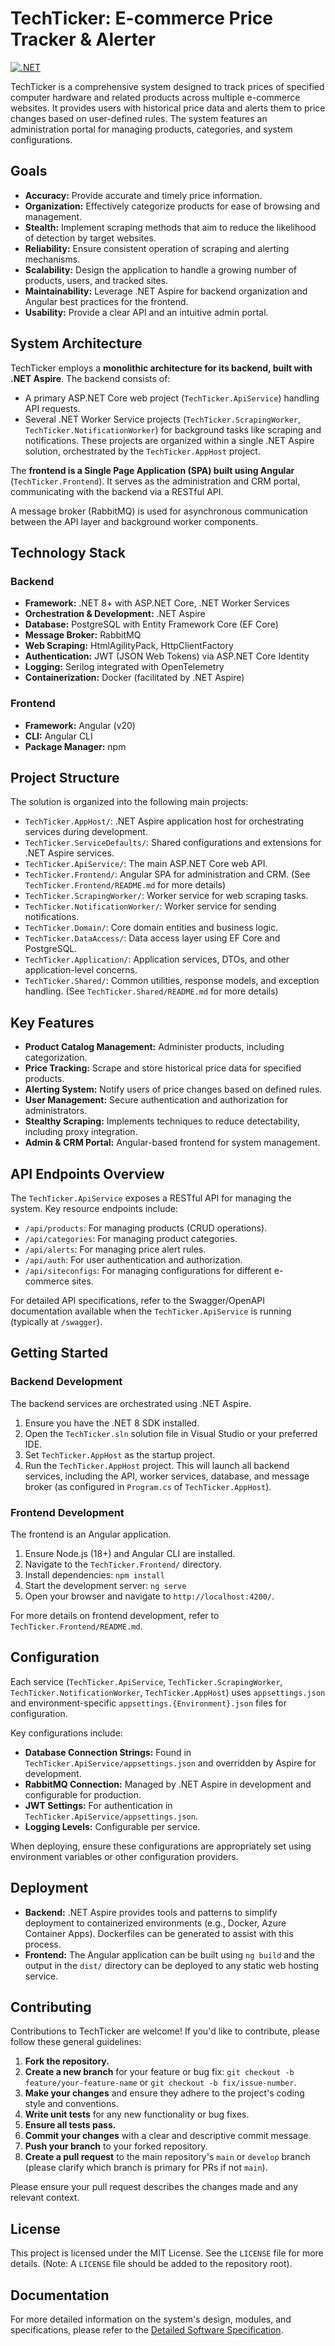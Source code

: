 # TechTicker: E-commerce Price Tracker & Alerter

[![.NET](https://github.com/raulshma/tech-ticker/actions/workflows/dotnet.yml/badge.svg)](https://github.com/raulshma/tech-ticker/actions/workflows/dotnet.yml)

TechTicker is a comprehensive system designed to track prices of specified computer hardware and related products across multiple e-commerce websites. It provides users with historical price data and alerts them to price changes based on user-defined rules. The system features an administration portal for managing products, categories, and system configurations.

## Goals

*   **Accuracy:** Provide accurate and timely price information.
*   **Organization:** Effectively categorize products for ease of browsing and management.
*   **Stealth:** Implement scraping methods that aim to reduce the likelihood of detection by target websites.
*   **Reliability:** Ensure consistent operation of scraping and alerting mechanisms.
*   **Scalability:** Design the application to handle a growing number of products, users, and tracked sites.
*   **Maintainability:** Leverage .NET Aspire for backend organization and Angular best practices for the frontend.
*   **Usability:** Provide a clear API and an intuitive admin portal.

## System Architecture

TechTicker employs a **monolithic architecture for its backend, built with .NET Aspire**. The backend consists of:
*   A primary ASP.NET Core web project (`TechTicker.ApiService`) handling API requests.
*   Several .NET Worker Service projects (`TechTicker.ScrapingWorker`, `TechTicker.NotificationWorker`) for background tasks like scraping and notifications.
These projects are organized within a single .NET Aspire solution, orchestrated by the `TechTicker.AppHost` project.

The **frontend is a Single Page Application (SPA) built using Angular** (`TechTicker.Frontend`). It serves as the administration and CRM portal, communicating with the backend via a RESTful API.

A message broker (RabbitMQ) is used for asynchronous communication between the API layer and background worker components.

## Technology Stack

### Backend
*   **Framework:** .NET 8+ with ASP.NET Core, .NET Worker Services
*   **Orchestration & Development:** .NET Aspire
*   **Database:** PostgreSQL with Entity Framework Core (EF Core)
*   **Message Broker:** RabbitMQ
*   **Web Scraping:** HtmlAgilityPack, HttpClientFactory
*   **Authentication:** JWT (JSON Web Tokens) via ASP.NET Core Identity
*   **Logging:** Serilog integrated with OpenTelemetry
*   **Containerization:** Docker (facilitated by .NET Aspire)

### Frontend
*   **Framework:** Angular (v20)
*   **CLI:** Angular CLI
*   **Package Manager:** npm

## Project Structure

The solution is organized into the following main projects:

*   `TechTicker.AppHost/`: .NET Aspire application host for orchestrating services during development.
*   `TechTicker.ServiceDefaults/`: Shared configurations and extensions for .NET Aspire services.
*   `TechTicker.ApiService/`: The main ASP.NET Core web API.
*   `TechTicker.Frontend/`: Angular SPA for administration and CRM. (See `TechTicker.Frontend/README.md` for more details)
*   `TechTicker.ScrapingWorker/`: Worker service for web scraping tasks.
*   `TechTicker.NotificationWorker/`: Worker service for sending notifications.
*   `TechTicker.Domain/`: Core domain entities and business logic.
*   `TechTicker.DataAccess/`: Data access layer using EF Core and PostgreSQL.
*   `TechTicker.Application/`: Application services, DTOs, and other application-level concerns.
*   `TechTicker.Shared/`: Common utilities, response models, and exception handling. (See `TechTicker.Shared/README.md` for more details)

## Key Features

*   **Product Catalog Management:** Administer products, including categorization.
*   **Price Tracking:** Scrape and store historical price data for specified products.
*   **Alerting System:** Notify users of price changes based on defined rules.
*   **User Management:** Secure authentication and authorization for administrators.
*   **Stealthy Scraping:** Implements techniques to reduce detectability, including proxy integration.
*   **Admin & CRM Portal:** Angular-based frontend for system management.

## API Endpoints Overview

The `TechTicker.ApiService` exposes a RESTful API for managing the system. Key resource endpoints include:

*   `/api/products`: For managing products (CRUD operations).
*   `/api/categories`: For managing product categories.
*   `/api/alerts`: For managing price alert rules.
*   `/api/auth`: For user authentication and authorization.
*   `/api/siteconfigs`: For managing configurations for different e-commerce sites.

For detailed API specifications, refer to the Swagger/OpenAPI documentation available when the `TechTicker.ApiService` is running (typically at `/swagger`).

## Getting Started

### Backend Development
The backend services are orchestrated using .NET Aspire.
1.  Ensure you have the .NET 8 SDK installed.
2.  Open the `TechTicker.sln` solution file in Visual Studio or your preferred IDE.
3.  Set `TechTicker.AppHost` as the startup project.
4.  Run the `TechTicker.AppHost` project. This will launch all backend services, including the API, worker services, database, and message broker (as configured in `Program.cs` of `TechTicker.AppHost`).

### Frontend Development
The frontend is an Angular application.
1.  Ensure Node.js (18+) and Angular CLI are installed.
2.  Navigate to the `TechTicker.Frontend/` directory.
3.  Install dependencies: `npm install`
4.  Start the development server: `ng serve`
5.  Open your browser and navigate to `http://localhost:4200/`.

For more details on frontend development, refer to `TechTicker.Frontend/README.md`.

## Configuration

Each service (`TechTicker.ApiService`, `TechTicker.ScrapingWorker`, `TechTicker.NotificationWorker`, `TechTicker.AppHost`) uses `appsettings.json` and environment-specific `appsettings.{Environment}.json` files for configuration.

Key configurations include:
*   **Database Connection Strings:** Found in `TechTicker.ApiService/appsettings.json` and overridden by Aspire for development.
*   **RabbitMQ Connection:** Managed by .NET Aspire in development and configurable for production.
*   **JWT Settings:** For authentication in `TechTicker.ApiService/appsettings.json`.
*   **Logging Levels:** Configurable per service.

When deploying, ensure these configurations are appropriately set using environment variables or other configuration providers.

## Deployment

*   **Backend:** .NET Aspire provides tools and patterns to simplify deployment to containerized environments (e.g., Docker, Azure Container Apps). Dockerfiles can be generated to assist with this process.
*   **Frontend:** The Angular application can be built using `ng build` and the output in the `dist/` directory can be deployed to any static web hosting service.

## Contributing

Contributions to TechTicker are welcome! If you'd like to contribute, please follow these general guidelines:

1.  **Fork the repository.**
2.  **Create a new branch** for your feature or bug fix: `git checkout -b feature/your-feature-name` or `git checkout -b fix/issue-number`.
3.  **Make your changes** and ensure they adhere to the project's coding style and conventions.
4.  **Write unit tests** for any new functionality or bug fixes.
5.  **Ensure all tests pass.**
6.  **Commit your changes** with a clear and descriptive commit message.
7.  **Push your branch** to your forked repository.
8.  **Create a pull request** to the main repository's `main` or `develop` branch (please clarify which branch is primary for PRs if not `main`).

Please ensure your pull request describes the changes made and any relevant context.

## License

This project is licensed under the MIT License. See the `LICENSE` file for more details. (Note: A `LICENSE` file should be added to the repository root).

## Documentation

For more detailed information on the system's design, modules, and specifications, please refer to the [Detailed Software Specification](docs/Documentation.md).
